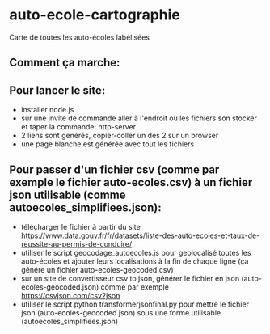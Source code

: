 # auto-ecole-cartographie
Carte de toutes les auto-écoles labélisées

## Comment ça marche:

## Pour lancer le site:

- installer node.js
- sur une invite de commande aller à l'endroit ou les fichiers son stocker et taper la commande: http-server
- 2 liens sont générés, copier-coller un des 2 sur un browser
- une page blanche est générée avec tout les fichiers

## Pour passer d'un fichier csv (comme par exemple le fichier auto-ecoles.csv) à un fichier json utilisable (comme autoecoles_simplifiees.json):

- télécharger le fichier à partir du site https://www.data.gouv.fr/fr/datasets/liste-des-auto-ecoles-et-taux-de-reussite-au-permis-de-conduire/
- utiliser le script geocodage_autoecoles.js pour geolocalisé toutes les auto-écoles et ajouter leurs localisations à la fin de chaque ligne (ça génére un fichier auto-ecoles-geocoded.csv)
- sur un site de convertisseur csv to json, générer le fichier en json (auto-ecoles-geocoded.json) comme par exemple https://csvjson.com/csv2json
- utiliser le script python transformerjsonfinal.py pour mettre le fichier json (auto-ecoles-geocoded.json) sous une forme utilisable (autoecoles_simplifiees.json)
